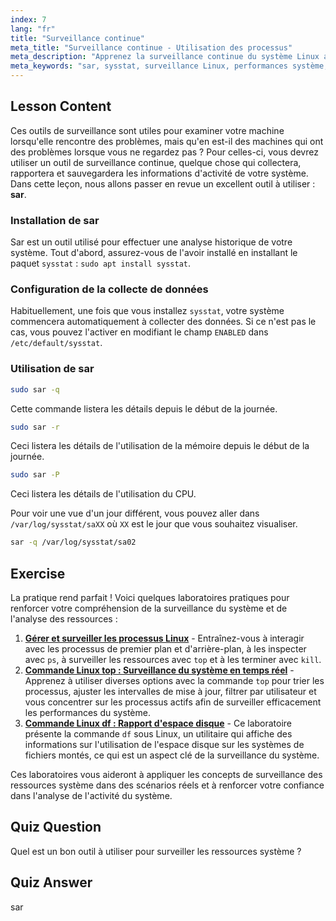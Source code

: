 ```yaml
---
index: 7
lang: "fr"
title: "Surveillance continue"
meta_title: "Surveillance continue - Utilisation des processus"
meta_description: "Apprenez la surveillance continue du système Linux avec sar. Comprenez l'installation, la collecte de données et comment analyser l'utilisation historique des ressources pour les performances. Commencez dès maintenant !"
meta_keywords: "sar, sysstat, surveillance Linux, performances système, surveillance continue, débutant, tutoriel, guide"
---
```


## Lesson Content

Ces outils de surveillance sont utiles pour examiner votre machine lorsqu'elle rencontre des problèmes, mais qu'en est-il des machines qui ont des problèmes lorsque vous ne regardez pas ? Pour celles-ci, vous devrez utiliser un outil de surveillance continue, quelque chose qui collectera, rapportera et sauvegardera les informations d'activité de votre système. Dans cette leçon, nous allons passer en revue un excellent outil à utiliser : **sar**.

### Installation de sar

Sar est un outil utilisé pour effectuer une analyse historique de votre système. Tout d'abord, assurez-vous de l'avoir installé en installant le paquet `sysstat` : `sudo apt install sysstat`.

### Configuration de la collecte de données

Habituellement, une fois que vous installez `sysstat`, votre système commencera automatiquement à collecter des données. Si ce n'est pas le cas, vous pouvez l'activer en modifiant le champ `ENABLED` dans `/etc/default/sysstat`.

### Utilisation de sar

```bash
sudo sar -q
```

Cette commande listera les détails depuis le début de la journée.

```bash
sudo sar -r
```

Ceci listera les détails de l'utilisation de la mémoire depuis le début de la journée.

```bash
sudo sar -P
```

Ceci listera les détails de l'utilisation du CPU.

Pour voir une vue d'un jour différent, vous pouvez aller dans `/var/log/sysstat/saXX` où `XX` est le jour que vous souhaitez visualiser.

```bash
sar -q /var/log/sysstat/sa02
```

## Exercise

La pratique rend parfait ! Voici quelques laboratoires pratiques pour renforcer votre compréhension de la surveillance du système et de l'analyse des ressources :

1. **[Gérer et surveiller les processus Linux](https://labex.io/fr/labs/comptia-manage-and-monitor-linux-processes-590864)** - Entraînez-vous à interagir avec les processus de premier plan et d'arrière-plan, à les inspecter avec `ps`, à surveiller les ressources avec `top` et à les terminer avec `kill`.
2. **[Commande Linux top : Surveillance du système en temps réel](https://labex.io/fr/labs/linux-linux-top-command-real-time-system-monitoring-388500)** - Apprenez à utiliser diverses options avec la commande `top` pour trier les processus, ajuster les intervalles de mise à jour, filtrer par utilisateur et vous concentrer sur les processus actifs afin de surveiller efficacement les performances du système.
3. **[Commande Linux df : Rapport d'espace disque](https://labex.io/fr/labs/linux-linux-df-command-disk-space-reporting-219188)** - Ce laboratoire présente la commande `df` sous Linux, un utilitaire qui affiche des informations sur l'utilisation de l'espace disque sur les systèmes de fichiers montés, ce qui est un aspect clé de la surveillance du système.

Ces laboratoires vous aideront à appliquer les concepts de surveillance des ressources système dans des scénarios réels et à renforcer votre confiance dans l'analyse de l'activité du système.

## Quiz Question

Quel est un bon outil à utiliser pour surveiller les ressources système ?

## Quiz Answer

sar
